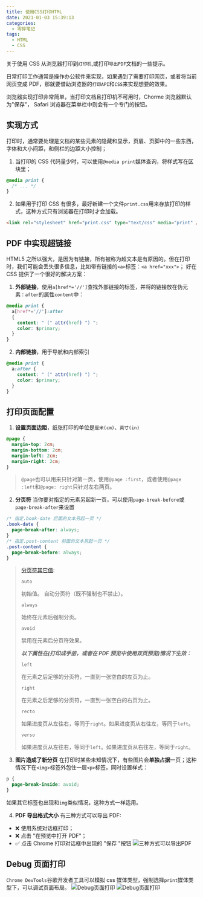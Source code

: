 ```yaml
---
title: 使用CSS打印HTML
date: 2021-01-03 15:39:13
categories:
  - 零碎笔记
tags:
  - HTML
  - CSS
---
```


关于使用 CSS 从浏览器打印到`打印机`,或打印`导出PDF`文档的一些提示。

<!-- more -->

日常打印工作通常是操作办公软件来实现，如果遇到了需要打印网页，或者将当前网页变成 PDF，那就要借助浏览器的`打印API`和`CSS`来实现想要的效果。

浏览器实现打印非常简单，当打印文档且打印机不可用时，Chorme 浏览器默认为"保存"， Safari 浏览器在菜单栏中则会有一个专门的按钮。

## 实现方式

打印时，通常要处理是文档的某些元素的隐藏和显示，页眉、页脚中的一些东西，字体和大小间距，和侧栏的边距大小控制；

1. 当打印的 CSS 代码量少时，可以使用`@media print`媒体查询，将样式写在区块里；

```css
@media print {
  /* ... */
}
```

2. 如果用于打印 CSS 有很多，最好新建一个文件`print.css`用来存放打印的样式，这种方式只有浏览器在打印时才会加载。

```html
<link rel="stylesheet" href="print.css" type="text/css" media="print" />
```

## PDF 中实现超链接

HTML5 之所以强大，是因为有链接，所有被称为超文本是有原因的。但在打印时，我们可能会丢失很多信息，比如带有链接的`<a>`标签：`<a href="xxx">`；
好在 CSS 提供了一个很好的解决方案：

1. **外部链接**，使用`a[href*='//']`查找外部链接的标签，并将的链接放在伪元素`：after`的属性`content`中：

```css
@media print {
  a[href*='//']:after
  {
    content: " (" attr(href) ") ";
    color: $primary;
  }
}
```

2. **内部链接**，用于导航和内部索引

```css
@media print {
  a:after {
    content: " (" attr(href) ") ";
    color: $primary;
  }
}
```

## 打印页面配置

1. **设置页面边距**，纸张打印的单位是`厘米(cm)`、`英寸(in)`

```css
@page {
  margin-top: 2cm;
  margin-bottom: 2cm;
  margin-left: 2cm;
  margin-right: 2cm;
}
```

> `@page`也可以用来只针对第一页，使用`@page :first`，或者使用`@page :left`和`@page: right`只针对左右两页。

2. **分页符**
   当你要对指定的元素另起新一页，可以使用`page-break-before`或`page-break-after`来设置

```css
/* 指定.book-date 后面的文本另起一页 */
.book-date {
  page-break-after: always;
}
/* 指定.post-content 前面的文本另起一页 */
.post-content {
  page-break-before: always;
}
```

> [分页符其它值](https://developer.mozilla.org/zh-CN/docs/Web/CSS/page-break-after):
>
> `auto`
>
> 初始值。 自动分页符（既不强制也不禁止）。
>
> `always`
>
> 始终在元素后强制分页。
>
> `avoid`
>
> 禁用在元素后分页符效果。
>
> **_以下属性在(打印成手册，或者在 PDF 预览中使用双页预览)情况下生效：_**
>
> `left`
>
> 在元素之后足够的分页符，一直到一张空白的左页为止。
>
> `right`
>
> 在元素之后足够的分页符，一直到一张空白的右页为止。
>
> `recto`
>
> 如果进度页从左往右，等同于`right`。如果进度页从右往左，等同于`left`。
>
> `verso`
>
> 如果进度页从左往右，等同于`left`。如果进度页从右往左，等同于`right`。

3. **图片造成了新分页**
   在打印时某些未知情况下，有些图片会**单独占据**一页；这种情况下在`<img>`标签外包住一层`<p>`标签，同时设置样式：

```css
p {
  page-break-inside: avoid;
}
```

如果其它标签也出现和`img`类似情况，这种方式一样适用。

4. **PDF 导出格式大小**
   有三种方式可以导出 PDF:

- ❌ 使用系统对话框打印；
- ❌ 点击 "在预览中打开 PDF"；
- ✅ 点击 Chrome 打印对话框中出现的 "保存 "按钮
  ![三种方式可以导出PDF](img_01.png)

## Debug 页面打印

`Chrome DevTools`谷歌开发者工具可以模拟 css 媒体类型，强制选择`print`媒体类型下，可以调试页面布局。
![Debug页面打印](img_02.png)
![Debug页面打印](img_03.png)
